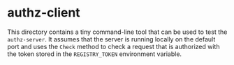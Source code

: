 # authz-client

This directory contains a tiny command-line tool that can be used to test the
`authz-server`. It assumes that the server is running locally on the default
port and uses the `Check` method to check a request that is authorized with the
token stored in the `REGISTRY_TOKEN` environment variable.
